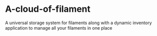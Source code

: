 # A-cloud-of-filament
A universal storage system for filaments along with a dynamic inventory application to manage all your filaments in one place
